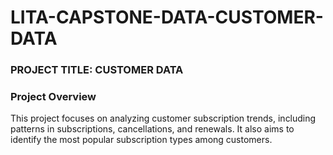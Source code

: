 # LITA-CAPSTONE-DATA-CUSTOMER-DATA

### PROJECT TITLE: CUSTOMER DATA

### Project Overview
This project focuses on analyzing customer subscription trends, including patterns in subscriptions, cancellations, and renewals. It also aims to identify the most popular subscription types among customers.
